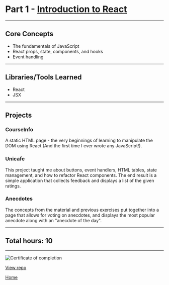 # Part 1 - [Introduction to React](https://fullstackopen.com/en/part1/)

---

## Core Concepts

- The fundamentals of JavaScript
- React props, state, components, and hooks
- Event handling

---

## Libraries/Tools Learned

- React
- JSX

---

## Projects

### CourseInfo

A static HTML page - the very beginnings of learning to manipulate the DOM using React (And the first time I ever wrote any JavaScript!).

### Unicafe

This project taught me about buttons, event handlers, HTML tables, state management, and how to refactor React components. The end result is a simple application that collects feedback and displays a list of the given ratings.

### Anecdotes

The concepts from the material and previous exercises put together into a page that allows for voting on anecdotes, and displays the most popular anecdote along with an "anecdote of the day".

---

## Total hours: 10

---

![Certificate of completion](https://imgur.com/xfaUVfs.png)

[View repo](https://github.com/jcmsmith/FSO/tree/main/Part02)

[Home](https://github.com/jcmsmith/FSO)
